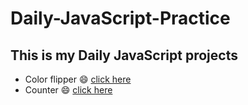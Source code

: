 # Daily-JavaScript-Practice

## This is my Daily JavaScript projects

- Color flipper :smile: [click here](https://iridescent-meerkat-587c72.netlify.app/)
- Counter :smile: [click here](https://mellow-choux-fcfe7e.netlify.app/)

